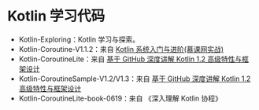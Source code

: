 # Kotlin 学习代码

- Kotlin-Exploring：Kotlin 学习与探索。
- Kotlin-Coroutine-V1.1.2：来自 [Kotlin 系统入门与进阶(慕课网实战)](https://coding.imooc.com/class/108.html)
- Kotlin-CoroutineLite：来自 [基于 GitHub 深度讲解 Kotlin 1.2 高级特性与框架设计](https://coding.imooc.com/class/232.html)
- Kotlin-CoroutineSample-V1.2/V1.3：来自 [基于 GitHub 深度讲解 Kotlin 1.2 高级特性与框架设计](https://coding.imooc.com/class/232.html)
- Kotlin-CoroutineLite-book-0619：来自 《深入理解 Kotlin 协程》

